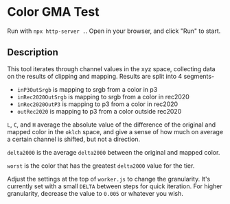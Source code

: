 # Color GMA Test

Run with `npx http-server .`. Open in your browser, and click "Run" to start.

## Description

This tool iterates through channel values in the xyz space, collecting data on
the results of clipping and mapping. Results are split into 4 segments-

- `inP3OutSrgb` is mapping to srgb from a color in p3
- `inRec2020OutSrgb` is mapping to srgb from a color in rec2020
- `inRec2020OutP3` is mapping to p3 from a color in rec2020
- `outRec2020` is mapping to p3 from a color outside rec2020

`L`, `C`, and `H` average the absolute value of the difference of the original
and mapped color in the `oklch` space, and give a sense of how much on average a
certain channel is shifted, but not a direction.

`delta2000` is the average `delta2000` between the original and mapped color.

`worst` is the color that has the greatest `delta2000` value for the tier.

Adjust the settings at the top of `worker.js` to change the granularity. It's currently set with a small `DELTA` between steps for quick iteration. For higher granularity, decrease the value to `0.005` or whatever you wish.